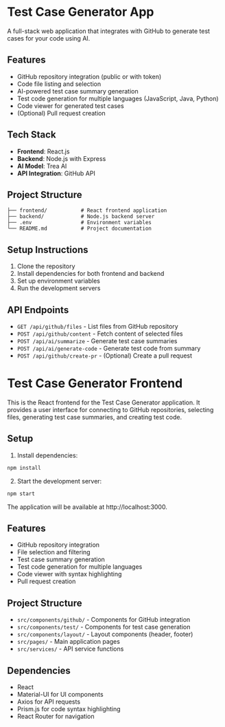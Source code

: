 # Test Case Generator App

A full-stack web application that integrates with GitHub to generate test cases for your code using AI.

## Features

- GitHub repository integration (public or with token)
- Code file listing and selection
- AI-powered test case summary generation
- Test code generation for multiple languages (JavaScript, Java, Python)
- Code viewer for generated test cases
- (Optional) Pull request creation

## Tech Stack

- **Frontend**: React.js
- **Backend**: Node.js with Express
- **AI Model**: Trea AI
- **API Integration**: GitHub API

## Project Structure

```
├── frontend/           # React frontend application
├── backend/            # Node.js backend server
├── .env                # Environment variables
└── README.md           # Project documentation
```

## Setup Instructions

1. Clone the repository
2. Install dependencies for both frontend and backend
3. Set up environment variables
4. Run the development servers

## API Endpoints

- `GET /api/github/files` - List files from GitHub repository
- `POST /api/github/content` - Fetch content of selected files
- `POST /api/ai/summarize` - Generate test case summaries
- `POST /api/ai/generate-code` - Generate test code from summary
- `POST /api/github/create-pr` - (Optional) Create a pull request



# Test Case Generator Frontend

This is the React frontend for the Test Case Generator application. It provides a user interface for connecting to GitHub repositories, selecting files, generating test case summaries, and creating test code.

## Setup

1. Install dependencies:

```bash
npm install
```

2. Start the development server:

```bash
npm start
```

The application will be available at http://localhost:3000.

## Features

- GitHub repository integration
- File selection and filtering
- Test case summary generation
- Test code generation for multiple languages
- Code viewer with syntax highlighting
- Pull request creation

## Project Structure

- `src/components/github/` - Components for GitHub integration
- `src/components/test/` - Components for test case generation
- `src/components/layout/` - Layout components (header, footer)
- `src/pages/` - Main application pages
- `src/services/` - API service functions

## Dependencies

- React
- Material-UI for UI components
- Axios for API requests
- Prism.js for code syntax highlighting
- React Router for navigation